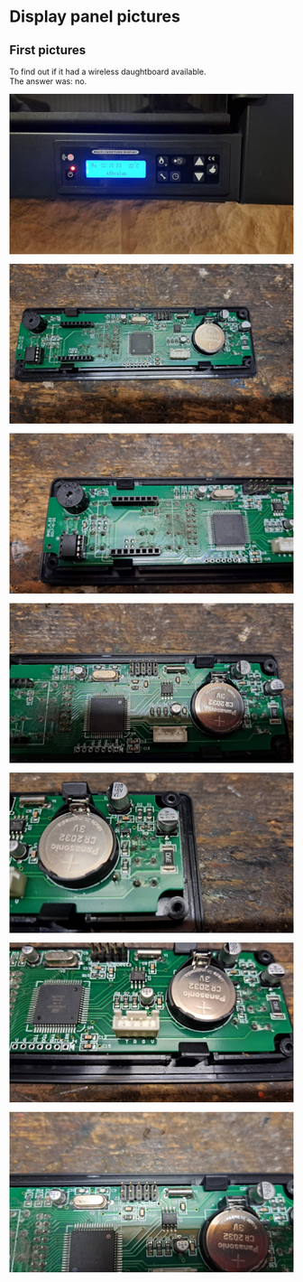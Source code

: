 # Display panel pictures

## First pictures

To find out if it had a wireless daughtboard available.  
The answer was: no.

![alt text](media/display-panel/image-6.png)

![alt text](media/display-panel/image.png)

![alt text](media/display-panel/image-1.png)

![alt text](media/display-panel/image-2.png)

![alt text](media/display-panel/image-3.png)

![alt text](media/display-panel/image-4.png)

![alt text](media/display-panel/image-5.png)